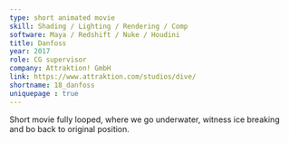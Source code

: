 ```yaml
---
type: short animated movie
skill: Shading / Lighting / Rendering / Comp
software: Maya / Redshift / Nuke / Houdini
title: Danfoss
year: 2017
role: CG supervisor
company: Attraktion! GmbH
link: https://www.attraktion.com/studios/dive/
shortname: 18_danfoss
uniquepage : true 
---
```


Short movie fully looped, where we go underwater, witness ice breaking and bo back to original position.